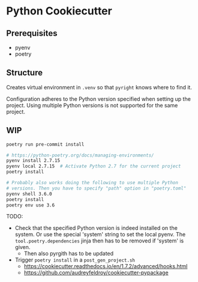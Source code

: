 # Python Cookiecutter

## Prerequisites
* pyenv
* poetry

## Structure
Creates virtual environment in `.venv` so that `pyright` knows where to find it.

Configuration adheres to the Python version specified when setting up the project. Using multiple
Python versions is not supported for the same project.

## WIP

```bash
poetry run pre-commit install
```

```bash
# https://python-poetry.org/docs/managing-environments/
pyenv install 2.7.15
pyenv local 2.7.15  # Activate Python 2.7 for the current project
poetry install

# Probably also works doing the following to use multiple Python
# versions. Then you have to specify "path" option in "poetry.toml"
pyenv shell 3.6.0
poetry install
poetry env use 3.6
```

TODO:
* Check that the specified Python version is indeed installed on the system. Or use the special
  'system' string to set the local pyenv. The `tool.poetry.dependencies` jinja then has to be
  removed if 'system' is given.
    * Then also pyrgith has to be updated
* Trigger `poetry install` in a `post_gen_project.sh`
    * https://cookiecutter.readthedocs.io/en/1.7.2/advanced/hooks.html
    * https://github.com/audreyfeldroy/cookiecutter-pypackage
